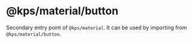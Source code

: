 # @kps/material/button

Secondary entry point of `@kps/material`. It can be used by importing from `@kps/material/button`.
